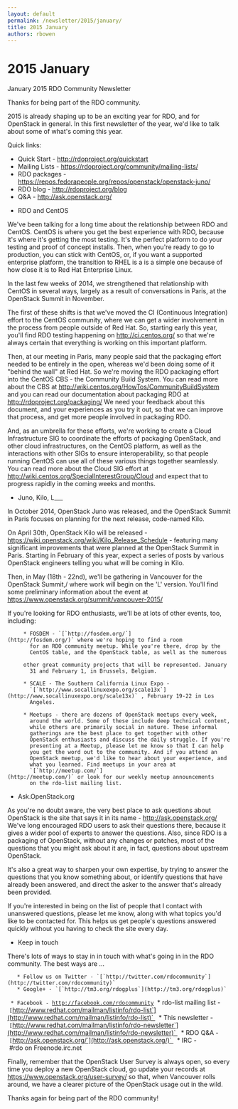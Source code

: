 ```yaml
---
layout: default
permalink: /newsletter/2015/january/
title: 2015 January
authors: rbowen
---
```


# 2015 January

January 2015 RDO Community Newsletter

Thanks for being part of the RDO community.

2015 is already shaping up to be an exciting year for RDO, and for OpenStack in general. In this first newsletter of the year, we'd like to talk about some of what's coming this year.

Quick links:

*   Quick Start - <http://rdoproject.org/quickstart>
*   Mailing Lists - <https://rdoproject.org/community/mailing-lists/>
*   RDO packages - <https://repos.fedorapeople.org/repos/openstack/openstack-juno/>
*   RDO blog - <http://rdoproject.org/blog>
*   Q&A - <http://ask.openstack.org/>

<!-- -->

*   RDO and CentOS

We've been talking for a long time about the relationship between RDO and CentOS. CentOS is where you get the best experience with RDO, because it's where it's getting the most testing. It's the perfect platform to do your testing and proof of concept installs. Then, when you're ready to go to production, you can stick with CentOS, or, if you want a supported enterprise platform, the transition to RHEL is a is a simple one because of how close it is to Red Hat Enterprise Linux.

In the last few weeks of 2014, we strengthened that relationship with CentOS in several ways, largely as a result of conversations in Paris, at the OpenStack Summit in November.

The first of these shifts is that we've moved the CI (Continuous Integration) effort to the CentOS community, where we can get a wider involvement in the process from people outside of Red Hat. So, starting early this year, you'll find RDO testing happening on <http://ci.centos.org/> so that we're always certain that everything is working on this important platform.

Then, at our meeting in Paris, many people said that the packaging effort needed to be entirely in the open, whereas we'd been doing some of it "behind the wall" at Red Hat. So we're moving the RDO packaging effort into the CentOS CBS - the Community Build System. You can read more about the CBS at <http://wiki.centos.org/HowTos/CommunityBuildSystem> and you can read our documentation about packaging RDO at <http://rdoproject.org/packaging/> We need your feedback about this document, and your experiences as you try it out, so that we can improve that process, and get more people involved in packaging RDO.

And, as an umbrella for these efforts, we're working to create a Cloud Infrastructure SIG to coordinate the efforts of packaging OpenStack, and other cloud infrastructures, on the CentOS platform, as well as the interactions with other SIGs to ensure interoperability, so that people running CentOS can use all of these various things together seamlessly. You can read more about the Cloud SIG effort at <http://wiki.centos.org/SpecialInterestGroup/Cloud> and expect that to progress rapidly in the coming weeks and months.

*   Juno, Kilo, L___

In October 2014, OpenStack Juno was released, and the OpenStack Summit in Paris focuses on planning for the next release, code-named Kilo.

On April 30th, OpenStack Kilo will be released - <https://wiki.openstack.org/wiki/Kilo_Release_Schedule> - featuring many significant improvements that were planned at the OpenStack Summit in Paris. Starting in February of this year, expect a series of posts by various OpenStack engineers telling you what will be coming in Kilo.

Then, in May (18th - 22nd), we'll be gathering in Vancouver for the OpenStack Summit,/ where work will begin on the 'L' version. You'll find some preliminary information about the event at <https://www.openstack.org/summit/vancouver-2015/>

If you're looking for RDO enthusiasts, we'll be at lots of other events, too, including:

         * FOSDEM - `[`http://fosdem.org/`](http://fosdem.org/)` where we're hoping to find a room
           for an RDO community meetup. While you're there, drop by the
           CentOS table, and the OpenStack table, as well as the numerous
           other great community projects that will be represented. January
           31 and February 1, in Brussels, Belgium.

         * SCALE - The Southern California Linux Expo -
           `[`http://www.socallinuxexpo.org/scale13x`](http://www.socallinuxexpo.org/scale13x)` , February 19-22 in Los
           Angeles.

         * Meetups - there are dozens of OpenStack meetups every week,
           around the world. Some of these include deep technical content,
           while others are primarily social in nature. These informal
           gatherings are the best place to get together with other
           OpenStack enthusiasts and discuss the daily struggle. If you're
           presenting at a Meetup, please let me know so that I can help
           you get the word out to the community. And if you attend an
           OpenStack meetup, we'd like to hear about your experience, and
           what you learned. Find meetups in your area at
           `[`http://meetup.com/`](http://meetup.com/)` or look for our weekly meetup announcements
           on the rdo-list mailing list.

*   Ask.OpenStack.org

As you're no doubt aware, the very best place to ask questions about OpenStack is the site that says it in its name - <http://ask.openstack.org/> We've long encouraged RDO users to ask their questions there, because it gives a wider pool of experts to answer the questions. Also, since RDO is a packaging of OpenStack, without any changes or patches, most of the questions that you might ask about it are, in fact, questions about upstream OpenStack.

It's also a great way to sharpen your own expertise, by trying to answer the questions that you know something about, or identify questions that have already been answered, and direct the asker to the answer that's already been provided.

If you're interested in being on the list of people that I contact with unanswered questions, please let me know, along with what topics you'd like to be contacted for. This helps us get people's questions answered quickly without you having to check the site every day.

*   Keep in touch

There's lots of ways to stay in in touch with what's going in in the RDO community. The best ways are ...

       * Follow us on Twitter - `[`http://twitter.com/rdocommunity`](http://twitter.com/rdocommunity)` 
       * Google+ - `[`http://tm3.org/rdogplus`](http://tm3.org/rdogplus)` 
` * Facebook - `[`http://facebook.com/rdocommunity`](http://facebook.com/rdocommunity)
       * rdo-list mailing list - `[`http://www.redhat.com/mailman/listinfo/rdo-list`](http://www.redhat.com/mailman/listinfo/rdo-list)` 
       * This newsletter - `[`http://www.redhat.com/mailman/listinfo/rdo-newsletter`](http://www.redhat.com/mailman/listinfo/rdo-newsletter)` 
       * RDO Q&A - `[`http://ask.openstack.org/`](http://ask.openstack.org/)` 
       * IRC - #rdo on Freenode.irc.net

Finally, remember that the OpenStack User Survey is always open, so every time you deploy a new OpenStack cloud, go update your records at <https://www.openstack.org/user-survey/> so that, when Vancouver rolls around, we have a clearer picture of the OpenStack usage out in the wild.

Thanks again for being part of the RDO community!
